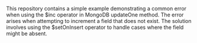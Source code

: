 This repository contains a simple example demonstrating a common error when using the $inc operator in MongoDB updateOne method. The error arises when attempting to increment a field that does not exist. The solution involves using the $setOnInsert operator to handle cases where the field might be absent.